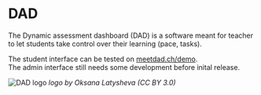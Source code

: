 # DAD
The Dynamic assessment dashboard (DAD) is a software meant for teacher to let students take control over their learning (pace, tasks).

The student interface can be tested on [meetdad.ch/demo](https://meetdad.ch/demo).   
The admin interface still needs some development before inital release.

![DAD logo](https://meetdad.ch/demo/img/dad-logo.svg)
*logo by Oksana Latysheva (CC BY 3.0)*

